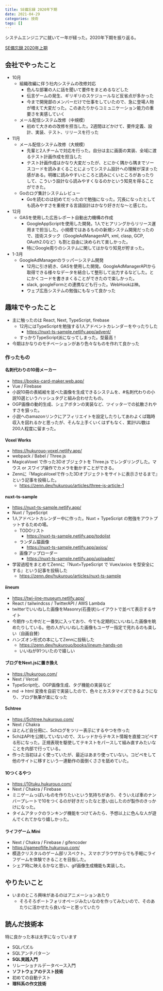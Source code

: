 ```yaml
---
title: SE備忘録 2020年下期
date: 2021-04-29
categories: 技術
tags: []
---
```

システムエンジニアに就いて一年が経った。2020年下期を振り返る。

[SE備忘録 2020年上期](https://tech.hukurouo.com/articles/2020-10-20-se-hurikaeri1)


## 会社でやったこと

- 10月
  - 組織改編に伴う社内システムの改修対応
    - 色んな部署の人に話を聞いて要件をまとめるなどした
    - 伝言ゲームの発生、ギリギリのスケジュールなど反省点が多かった
    - 今まで開発部のメンバーだけで仕事をしていたので、急に登場人物が増えて大変だった。このあたりからコミュニケーション能力の重要さを実感していく
  - メール配信システム改修（中規模）
    - 初めて大きめの改修を担当した。2週間ほどかけて、要件定義、設計、実装、テスト、リリースを行った
- 11月
  - メール配信システム改修（大規模）
    - 先輩と2人チームで対応を行った。自分は主に画面の実装、全域に渡るテスト計画作成を担当した
    - テスト計画作成はかなり大変だったが、とにかく隅から隅までソースコードを読みまくることによってシステム設計への理解が深まった感がある。明確に読みやすいところと読みにくいところがあったりして、こういう設計なら読みやすくなるのかという知見を得ることができた。
  - Goのログ集計システムレビュー
    - Goを読むのは初めてだったので勉強になった。冗長になったとしても読みやすさを重視する言語設計はかなり好きだな～と感じた。
- 12月
  - GASを使用した広告レポート自動出力機構の作成
    - GoogleAppScriptを使用した開発。1人でヒアリングからリリース運用まで担当した。小規模ではあるものの新規システム開発だったので、技術スタック（GoogleAdManagerAPI, xml, clasp, GCP, OAuth2.0など）も割と自由に決められて楽しかった。
    - 特にGoogle周りのシステムに関してはかなり知見が貯まった。
- 1-3月
  - GoogleAdManagerのラッパーシステム開発
    - 12月に引き続き、GASを使用した開発。GoogleAdManagerAPIから取得できる様々なデータを結合して整形して出力するなどした。とにかくコードを書きまくることができたので楽しかった。
    - slack, googleFormとの連携なども行った。WebHookは神。
    - ウェブ広告システムの勉強にもなって良かった

## 趣味でやったこと

- 主に触ったのは React, Next, TypeScript, firebase
  - 12月にはTypeScriptを勉強する1人アドベントカレンダーをやったりした
    - https://nuxt-ts-sample.netlify.app/advent/ 
  - すっかりTypeScript派になってしまった。型最高！
- 今期はかなりのモチベーションがあり色々なものを作れて良かった

### 作ったもの

#### 名刺代わりの10冊メーカー
  - https://books-card-maker.web.app/
  - Vue / Firebase
  - 小説10冊の表紙絵を並べた画像を生成できるシステムを、#名刺代わりの小説10選というハッシュタグと組み合わせたもの。
  - OGP画像の動的生成、シェアボタンの実装など、ツイッターでの拡散されやすさを狙った。
  - 小説へのamazonリンクにアフィリエイトを設定したりしてあわよくば臨時収入を図れるかと思ったが、そんな上手くいくはずもなく、累計UU数は200人程度に留まった。

#### Voxel Works
- https://hukurouo-voxel.netlify.app/
- webpack / Babel / Three.js
- MagicaVoxel で作った3Dオブジェクトを Three.js でレンダリングした。マウス or スワイプ操作でカメラを動かすことができる。
- Zennに『MagicaVoxelで作った3Dオブジェクトをサイトに表示させるまで』という記事を投稿した。
  - https://zenn.dev/hukurouo/articles/three-js-article-1

#### nuxt-ts-sample
- https://nuxt-ts-sample.netlify.app/
- Nuxt / TypeScript
- 1人アドベントカレンダー中に作った。Nuxt + TypeScript の勉強をアウトプットするための場。
  - TODOリスト
    - https://nuxt-ts-sample.netlify.app/todolist
  - ランダム猫画像
    - https://nuxt-ts-sample.netlify.app/axios/
  - 画像アップローダー
    - https://nuxt-ts-sample.netlify.app/uploader/
- 学習過程をまとめてZennに『Nuxt+TypeScript で Vuex/axios を型安全にする』という記事を投稿した
  - https://zenn.dev/hukurouo/articles/nuxt-ts-sample

#### iineum
- https://twi-iine-museum.netlify.app/
- React / tailwindcss / TwitterAPI / AWS Lambda
- twitterでいいねした画像をMasonry(石畳状)レイアウトで並べて表示するサイト
- 今期作った中だと一番気に入っており、今でも定期的にいいねした画像を眺めたりしている。他の人がいいねした画像もユーザー指定で見れるのも楽しい（自画自賛）
- ハンズオン形式の本にしてZennに投稿した
  - https://zenn.dev/hukurouo/books/iineum-hands-on
  - いいねが91ついたので嬉しい

#### ブログをNext.jsに置き換え
- https://hukurouo.com/
- Next / Vercel
- TypeScript化、OGP画像生成、タグ機能の実装など
- md -> html 変換を自前で実装したので、色々とカスタマイズできるようになり、ブログ執筆が楽になった


#### 5chtree
- https://5chtree.hukurouo.com/
- Next / Chakra
- ほとんど自分用に、5chログをツリー表示にするやつを作った
- 5chはAPIを公開していないので、スレッドからテキスト情報を直接コピペする形になった。正規表現を駆使してテキストをパースして組み直すみたいなことを内部で行っている。
- 作った当初はよく使っていたが、最近はあまり使っていない。コピペをして他のサイトに移すという一連動作の面倒くささを舐めていた。

#### 10つくるやつ
- https://10tuku.hukurouo.com/
- Next / Chakra / Firebase
- ミニゲームっぽいものを作りたいという気持ちがあり、そういえば車のナンバープレートで10をつくるのが好きだったなと思い出したのが製作のきっかけになった。
- タイムアタックのランキング機能をつけてみたら、予想以上に色んな人が遊んでくれてかなり嬉しかった。

#### ライフゲーム Mini
- Next / Chakra / Firebase / gifencoder
- https://gameoflife.hukurouo.com/
- 模造クリスタルのゲーム部リスペクト。スマホブラウザからでも手軽にライフゲームを体験できることを目指した。
- シェア時に映えるかなと思い、gif画像生成機能も実装した。

## やりたいこと

- いまのところ興味があるのはアニメーションあたり
  - そろそろポートフォリオページみたいなのを作ってみたいので、そのあたりに活かせたら良いなーと思っていたり


## 読んだ技術本

特に良かった本は太字になっています

- SQLパズル
- SQLアンチパターン
- **SQL実践入門**
- リレーショナルデータベース入門
- **ソフトウェアのテスト技術**
- 初めての自動テスト
- **理科系の作文技術**
